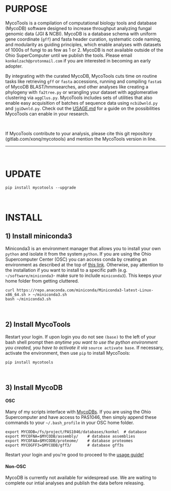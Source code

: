 # PURPOSE
MycoTools is a compilation of computational biology tools and database (MycoDB) software designed to increase throughput analyzing fungal genomic data (JGI & NCBI). MycoDB is a database schema with uniform gene coordinate (`gff`) and fasta header curation, systematic code naming, and modularity as guiding principles, which enable analyses with datasets of 1000s of fungi to as few as 1 or 2. MycoDB is not available outside of the Ohio SuperComputer until we publish the tools. Please email `konkelzach@protonmail.com` if you are interested in becoming an early adopter.

By integrating with the curated MycoDB, MycoTools cuts time on routine tasks like retrieving `gff` or `fasta` accessions, running and compiling `fasta`s of MycoDB BLAST/hmmsearches, and other analyses like creating a phylogeny with `fa2tree.py` or wrangling your dataset with agglomerative clustering via `aggClus.py`. MycoTools includes sets of utilities that also enable easy acquisition of batches of sequence data using `ncbiDwnld.py` and `jgiDwnld.py`. Check out the [USAGE.md](https://gitlab.com/xonq/mycotools/-/blob/master/mycotools/USAGE.md) for a guide on the possibilities MycoTools can enable in your research. 

<br />

If MycoTools contribute to your analysis, please cite this git repository (gitlab.com/xonq/mycotools) and mention the MycoTools version in line.

---

<br />

# UPDATE
```
pip install mycotools --upgrade
```

<br />

# INSTALL
## 1) Install miniconda3
Miniconda3 is an environment manager that allows you to install your own `python` and isolate it from the system `python`. If you are using the Ohio Supercomputer Center (OSC) you can access conda by creating an environment as described at the top of [this link](https://www.osc.edu/resources/getting_started/howto/howto_add_python_packages_using_the_conda_package_manager). 
Otherwise, pay attention to the installation if you want to install to a specific path (e.g. `~/software/miniconda3`- make sure to include `miniconda3`). This keeps your home folder from getting cluttered. 

```	
curl https://repo.anaconda.com/miniconda/Miniconda3-latest-Linux-x86_64.sh > ~/miniconda3.sh
bash ~/miniconda3.sh
```

<br />

## 2) Install MycoTools
Restart your login. If upon login you do not see `(base)` to the left of your bash shell prompt then *anytime you want to use the python environment you created, you have to activate it via* `source activate base`. If necessary, activate the environment, then use `pip` to install MycoTools:

```
pip install mycotools
```

<br />

## 3) Install MycoDB 
#### OSC
Many of my scripts interface with [MycoDBs](https://gitlab.com/xonq/mycodb/-/blob/master/README.md). If you are using the Ohio Supercomputer and have access to PAS1046, then simply append these commands to your `~/.bash_profile` in your OSC home folder.
```
export MYCODB=/fs/project/PAS1046/databases/konkel 	# database
export MYCOFNA=$MYCODB/assembly/ 	# database assemblies
export MYCOFAA=$MYCODB/proteome/ 	# database proteomes
export MYCOGFF3=$MYCODB/gff3/ 		# database gff3s
```

Restart your login and you're good to proceed to the [usage guide!](https://gitlab.com/xonq/mycotools/-/blob/master/mycotools/USAGE.md)

#### Non-OSC
MycoDB is currently not available for widespread use. We are waiting to complete our intial analyses and publish the data before releasing.
